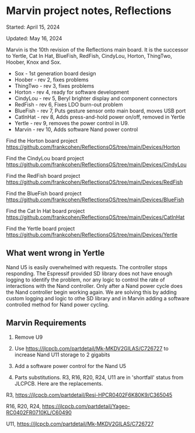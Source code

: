 # Marvin project notes, Reflections

Started: April 15, 2024

Updated: May 16, 2024

Marvin is the 10th revision of the Reflections main board. 
It is the successor to Yertle, Cat In Hat, BlueFish, RedFish, CindyLou, Horton, ThingTwo, Hoober, Knox and Sox.

- Sox - 1st generation board design
- Hoober - rev 2, fixes problems
- ThingTwo - rev 3, fixes problems
- Horton - rev 4, ready for software development
- CindyLou - rev 5, Beryl brighter display and component connectors
- RedFish - rev 6, Fixes LDO burn-out problem
- BlueFish - rev 7, Puts gesture sensor onto main board, moves USB port
- CatInHat - rev 8, Adds press-and-hold power on/off, removed in Yertle
- Yertle - rev 9, removes the power control in U9.
- Marvin - rev 10, Adds software Nand power control

Find the Horton board project
https://github.com/frankcohen/ReflectionsOS/tree/main/Devices/Horton

Find the CindyLou board project
https://github.com/frankcohen/ReflectionsOS/tree/main/Devices/CindyLou

Find the RedFish board project
https://github.com/frankcohen/ReflectionsOS/tree/main/Devices/RedFish

Find the BlueFish board project
https://github.com/frankcohen/ReflectionsOS/tree/main/Devices/BlueFish

Find the Cat In Hat board project
https://github.com/frankcohen/ReflectionsOS/tree/main/Devices/CatInHat

Find the Yertle board project
https://github.com/frankcohen/ReflectionsOS/tree/main/Devices/Yertle

## What went wrong in Yertle

Nand U5 is easily overwhelmed with requests. The controller stops responding. The Espressif provided SD library does not have enough logging to identify the problem, nor any logic to control the rate of interactions with the Nand controller. Only after a Nand power cycle does the Nand controller begin working again. We are solving this by adding custom logging and logic to othe SD library and in Marvin adding a software controlled method for Nand power cycling.

## Marvin Requirements

1. Remove U9

2. Use https://jlcpcb.com/partdetail/Mk-MKDV2GILAS/C726727 to increase Nand U11 storage to 2 gigabits

3. Add a software power control for the Nand U5

4. Parts substitutions. R3, R16, R20, R24, U11 are in 'shortfall' status from JLCPCB. Here are the replacements.

R3, https://jlcpcb.com/partdetail/Resi-HPCR0402F6K80K9/C365045

R16, R20, R24, https://jlcpcb.com/partdetail/Yageo-RC0402FR0710KL/C60490

U11, https://jlcpcb.com/partdetail/Mk-MKDV2GILAS/C726727

